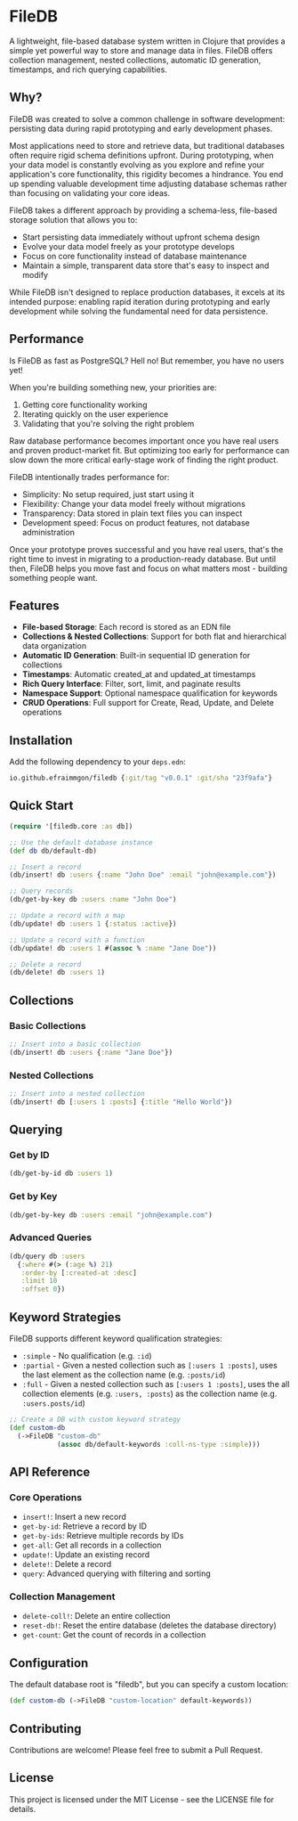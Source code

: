 # FileDB

A lightweight, file-based database system written in Clojure that provides a simple yet powerful way to store and manage data in files. FileDB offers collection management, nested collections, automatic ID generation, timestamps, and rich querying capabilities.

## Why?

FileDB was created to solve a common challenge in software development: persisting data during rapid prototyping and early development phases.

Most applications need to store and retrieve data, but traditional databases often require rigid schema definitions upfront. During prototyping, when your data model is constantly evolving as you explore and refine your application's core functionality, this rigidity becomes a hindrance. You end up spending valuable development time adjusting database schemas rather than focusing on validating your core ideas.

FileDB takes a different approach by providing a schema-less, file-based storage solution that allows you to:

- Start persisting data immediately without upfront schema design
- Evolve your data model freely as your prototype develops
- Focus on core functionality instead of database maintenance
- Maintain a simple, transparent data store that's easy to inspect and modify

While FileDB isn't designed to replace production databases, it excels at its intended purpose: enabling rapid iteration during prototyping and early development while solving the fundamental need for data persistence.


## Performance

Is FileDB as fast as PostgreSQL? Hell no! But remember, you have no users yet! 

When you're building something new, your priorities are:

1. Getting core functionality working
2. Iterating quickly on the user experience 
3. Validating that you're solving the right problem

Raw database performance becomes important once you have real users and proven product-market fit. But optimizing too early for performance can slow down the more critical early-stage work of finding the right product.

FileDB intentionally trades performance for:

- Simplicity: No setup required, just start using it
- Flexibility: Change your data model freely without migrations
- Transparency: Data stored in plain text files you can inspect
- Development speed: Focus on product features, not database administration

Once your prototype proves successful and you have real users, that's the right time to invest in migrating to a production-ready database. But until then, FileDB helps you move fast and focus on what matters most - building something people want.

## Features

- **File-based Storage**: Each record is stored as an EDN file
- **Collections & Nested Collections**: Support for both flat and hierarchical data organization
- **Automatic ID Generation**: Built-in sequential ID generation for collections
- **Timestamps**: Automatic created_at and updated_at timestamps
- **Rich Query Interface**: Filter, sort, limit, and paginate results
- **Namespace Support**: Optional namespace qualification for keywords
- **CRUD Operations**: Full support for Create, Read, Update, and Delete operations

## Installation

Add the following dependency to your `deps.edn`:

```clojure
io.github.efraimmgon/filedb {:git/tag "v0.0.1" :git/sha "23f9afa"}
```

## Quick Start

```clojure
(require '[filedb.core :as db])

;; Use the default database instance
(def db db/default-db)

;; Insert a record
(db/insert! db :users {:name "John Doe" :email "john@example.com"})

;; Query records
(db/get-by-key db :users :name "John Doe")

;; Update a record with a map
(db/update! db :users 1 {:status :active})

;; Update a record with a function
(db/update! db :users 1 #(assoc % :name "Jane Doe"))

;; Delete a record
(db/delete! db :users 1)
```

## Collections

### Basic Collections

```clojure
;; Insert into a basic collection
(db/insert! db :users {:name "Jane Doe"})
```

### Nested Collections

```clojure
;; Insert into a nested collection
(db/insert! db [:users 1 :posts] {:title "Hello World"})
```

## Querying

### Get by ID

```clojure
(db/get-by-id db :users 1)
```

### Get by Key

```clojure
(db/get-by-key db :users :email "john@example.com")
```

### Advanced Queries

```clojure
(db/query db :users 
  {:where #(> (:age %) 21)
   :order-by [:created-at :desc]
   :limit 10
   :offset 0})
```

## Keyword Strategies

FileDB supports different keyword qualification strategies:

- `:simple` - No qualification (e.g. `:id`)
- `:partial` - Given a nested collection such as `[:users 1 :posts]`, uses the last element as the collection name (e.g. `:posts/id`)
- `:full` - Given a nested collection such as `[:users 1 :posts]`, uses the all collection elements (e.g. `:users, :posts`) as the collection name (e.g. `:users.posts/id`)

```clojure
;; Create a DB with custom keyword strategy
(def custom-db 
  (->FileDB "custom-db" 
            (assoc db/default-keywords :coll-ns-type :simple)))
```

## API Reference

### Core Operations

- `insert!`: Insert a new record
- `get-by-id`: Retrieve a record by ID
- `get-by-ids`: Retrieve multiple records by IDs
- `get-all`: Get all records in a collection
- `update!`: Update an existing record
- `delete!`: Delete a record
- `query`: Advanced querying with filtering and sorting

### Collection Management

- `delete-coll!`: Delete an entire collection
- `reset-db!`: Reset the entire database (deletes the database directory)
- `get-count`: Get the count of records in a collection

## Configuration

The default database root is "filedb", but you can specify a custom location:

```clojure
(def custom-db (->FileDB "custom-location" default-keywords))
```

## Contributing

Contributions are welcome! Please feel free to submit a Pull Request.

## License

This project is licensed under the MIT License - see the LICENSE file for details. 